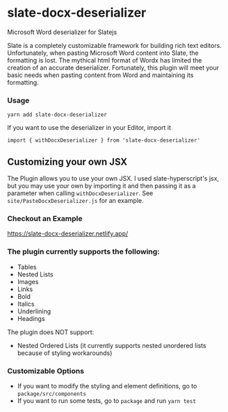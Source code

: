 # slate-docx-deserializer
Microsoft Word deserializer for Slatejs

Slate is a completely customizable framework for building rich text editors. Unfortunately, when pasting Microsoft Word content into Slate, the formatting is lost. The mythical html format of Wordx has limited the creation of an accurate deserializer.
Fortunately, this plugin will meet your basic needs when pasting content from Word and maintaining its formatting. 

### Usage
 `yarn add slate-docx-deserializer`

If you want to use the deserializer in your Editor, import it

`import { withDocxDeserializer } from 'slate-docx-deserializer'`

## Customizing your own JSX

The Plugin allows you to use your own JSX. I used slate-hyperscript's jsx, but you may use your own by importing it and then passing it as a parameter when calling `withDocxDeserializer`. See `site/PasteDocxDeserializer.js` for an example.

### Checkout an Example

https://slate-docx-deserializer.netlify.app/


### The plugin currently supports the following:
* Tables
* Nested Lists
* Images
* Links
* Bold
* Italics
* Underlining
* Headings

The plugin does NOT support:
* Nested Ordered Lists (it currently supports nested unordered lists because of styling workarounds)

### Customizable Options
* If you want to modify the styling and element definitions, go to `package/src/components`
* If you want to run some tests, go to `package` and run `yarn test`





